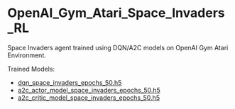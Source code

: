 # OpenAI_Gym_Atari_Space_Invaders_RL
Space Invaders agent trained using DQN/A2C models on OpenAI Gym Atari Environment.

Trained Models:
- [dqn_space_invaders_epochs_50.h5](https://drive.google.com/file/d/1eR3zSHc4e8dKRVRD7iiLvT-d4CobWRWD/view?usp=sharing)
- [a2c_actor_model_space_invaders_epochs_50.h5](https://drive.google.com/file/d/1g3vyV4eGafc8tdtuE_6byHn07xQXmtBl/view?usp=sharing)
- [a2c_critic_model_space_invaders_epochs_50.h5](https://drive.google.com/file/d/1O-Iugg6gsNzIxNY8N2kym-aXC3WPldu-/view?usp=sharing)
